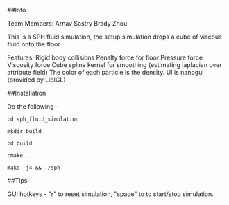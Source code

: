 ##Info

Team Members:
Arnav Sastry
Brady Zhou

This is a SPH fluid simulation, the setup simulation drops a cube of viscous fluid onto the floor.

Features:
Rigid body collisions
Penalty force for floor
Pressure force
Viscosity force
Cube spline kernel for smoothing (estimating laplacian over attribute field)
The color of each particle is the density.
UI is nanogui (provided by LibIGL)

##Installation

Do the following -

```
cd sph_fluid_simulation

mkdir build

cd build

cmake ..

make -j4 && ./sph
```

##Tips

GUI hotkeys - "r" to reset simulation, "space" to to start/stop simulation.
